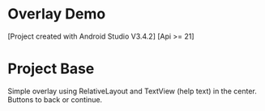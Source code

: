 # Overlay Demo

[Project created with Android Studio V3.4.2] [Api >= 21]

# Project Base
Simple overlay using RelativeLayout and TextView (help text) in the center. Buttons to back or continue.